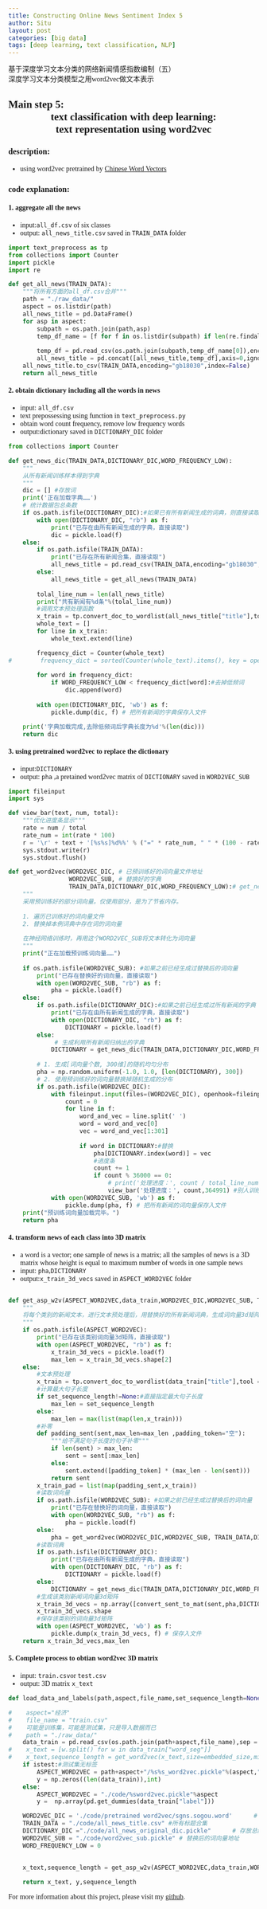 ```yaml
---
title: Constructing Online News Sentiment Index 5
author: Situ
layout: post
categories: [big data]
tags: [deep learning, text classification, NLP]
---
```


<font face="仿宋" >基于深度学习文本分类的网络新闻情感指数编制（五）<br>深度学习文本分类模型之用word2vec做文本表示</font>
<style>
    body {font-family: "华文中宋"}
</style>

## Main step 5:<center>text classification with deep learning:<br>text representation using word2vec</center>
### description:
-  using word2vec pretrained by [Chinese Word Vectors](https://github.com/Embedding/Chinese-Word-Vectors)

### code explanation:
#### 1. aggregate all the news
- input:```all_df.csv``` of six classes
- output: ```all_news_title.csv``` saved in ```TRAIN_DATA``` folder

```python
import text_preprocess as tp
from collections import Counter
import pickle
import re

def get_all_news(TRAIN_DATA):
    """将所有方面的all_df.csv合并"""
    path = "./raw_data/"
    aspect = os.listdir(path)
    all_news_title = pd.DataFrame()
    for asp in aspect:
        subpath = os.path.join(path,asp)
        temp_df_name = [f for f in os.listdir(subpath) if len(re.findall(r"all_df.csv",f))>0]
        
        temp_df = pd.read_csv(os.path.join(subpath,temp_df_name[0]),encoding="gb18030",engine =  "python")
        all_news_title = pd.concat([all_news_title,temp_df],axis=0,ignore_index=True)
    all_news_title.to_csv(TRAIN_DATA,encoding="gb18030",index=False)    
    return all_news_title
```
#### 2. obtain dictionary including all the words in news
- input:  ```all_df.csv```
- text prepossessing using function in ```text_preprocess.py```
- obtain word count frequency, remove low frequency words
- output:dictionary saved in ```DICTIONARY_DIC``` folder

```python
from collections import Counter

def get_news_dic(TRAIN_DATA,DICTIONARY_DIC,WORD_FREQUENCY_LOW):
    """
    从所有新闻训练样本得到字典
    """
    dic = [] #存放词
    print('正在加载字典……')
    # 统计数据包总条数
    if os.path.isfile(DICTIONARY_DIC):#如果已有所有新闻生成的词典，则直接读取
        with open(DICTIONARY_DIC, "rb") as f:
            print("已存在由所有新闻生成的字典，直接读取")
            dic = pickle.load(f) 
    else:
        if os.path.isfile(TRAIN_DATA):
            print("已存在所有新闻合集，直接读取")
            all_news_title = pd.read_csv(TRAIN_DATA,encoding="gb18030",engine="python")
        else:
            all_news_title = get_all_news(TRAIN_DATA)
        
        tolal_line_num = len(all_news_title)
        print("共有新闻有%d条"%(tolal_line_num))
        #调用文本预处理函数
        x_train = tp.convert_doc_to_wordlist(all_news_title["title"],tool = "jieba",cut_all=False,mode ="accuracy")
        whole_text = []
        for line in x_train:
            whole_text.extend(line)

        frequency_dict = Counter(whole_text)    
#        frequency_dict = sorted(Counter(whole_text).items(), key = operator.itemgetter(1), reverse=True) #=True 降序排列
            
        for word in frequency_dict:
            if WORD_FREQUENCY_LOW < frequency_dict[word]:#去掉低频词
                dic.append(word)
        
        with open(DICTIONARY_DIC, 'wb') as f:
            pickle.dump(dic, f) # 把所有新闻的字典保存入文件

    print('字典加载完成,去除低频词后字典长度为%d'%(len(dic)))
    return dic
```

#### 3. using pretrained word2vec to replace the dictionary
- input:```DICTIONARY```
- output: ```pha``` ,a pretained word2vec matrix of ```DICTIONARY``` saved in ```WORD2VEC_SUB```

```python
import fileinput
import sys

def view_bar(text, num, total):
    """优化进度条显示"""
    rate = num / total
    rate_num = int(rate * 100)
    r = '\r' + text + '[%s%s]%d%%' % ("=" * rate_num, " " * (100 - rate_num), rate_num,)
    sys.stdout.write(r)
    sys.stdout.flush()

def get_word2vec(WORD2VEC_DIC, # 已预训练好的词向量文件地址
                 WORD2VEC_SUB, # 替换好的字典
                 TRAIN_DATA,DICTIONARY_DIC,WORD_FREQUENCY_LOW):# get_news_dic的变量
    """
    采用预训练好的部分词向量。仅使用部分，是为了节省内存。
    
    1. 遍历已训练好的词向量文件
    2. 替换掉本例词典中存在词的词向量
    
    在神经网络训练时，再用这个WORD2VEC_SUB将文本转化为词向量
    """
    print("正在加载预训练词向量……")
    
    if os.path.isfile(WORD2VEC_SUB): #如果之前已经生成过替换后的词向量
        print("已存在替换好的词向量，直接读取")
        with open(WORD2VEC_SUB, "rb") as f:
            pha = pickle.load(f)  
    else:
        if os.path.isfile(DICTIONARY_DIC):#如果之前已经生成过所有新闻的字典
            print("已存在由所有新闻生成的字典，直接读取")
            with open(DICTIONARY_DIC, "rb") as f:
                DICTIONARY = pickle.load(f)   
        else:
             # 生成利用所有新闻归纳出的字典
            DICTIONARY = get_news_dic(TRAIN_DATA,DICTIONARY_DIC,WORD_FREQUENCY_LOW)
        
        # 1. 生成[词向量个数, 300维]的随机均匀分布
        pha = np.random.uniform(-1.0, 1.0, [len(DICTIONARY), 300]) 
        # 2. 使用预训练好的词向量替换掉随机生成的分布
        if os.path.isfile(WORD2VEC_DIC):
            with fileinput.input(files=(WORD2VEC_DIC), openhook=fileinput.hook_encoded('UTF-8')) as f:
                count = 0
                for line in f:
                    word_and_vec = line.split(' ')
                    word = word_and_vec[0]
                    vec = word_and_vec[1:301]
                    
                    if word in DICTIONARY:#替换
                        pha[DICTIONARY.index(word)] = vec
                        #进度条
                        count += 1
                        if count % 36000 == 0:
                            # print('处理进度：', count / total_line_num * 100, '%')
                            view_bar('处理进度：', count,364991) #别人训练好的词向量有36万词 
            with open(WORD2VEC_SUB, 'wb') as f:
                pickle.dump(pha, f) # 把所有新闻的词向量保存入文件   
    print("预训练词向量加载完毕。")
    return pha
```
#### 4. transform news of each class into 3D matrix
- a word is a vector; one sample of news is a matrix; all the samples of news is a 3D matrix whose height is equal to maximum number of words in one sample news
- input: ```pha```,```DICTIONARY``` 
- output:```x_train_3d_vecs``` saved in ```ASPECT_WORD2VEC``` folder

```python

def get_asp_w2v(ASPECT_WORD2VEC,data_train,WORD2VEC_DIC,WORD2VEC_SUB, TRAIN_DATA,DICTIONARY_DIC,WORD_FREQUENCY_LOW,set_sequence_length):
    """
    将每个类别的新闻文本，进行文本预处理后，用替换好的所有新闻词典，生成词向量3d矩阵
    """
    if os.path.isfile(ASPECT_WORD2VEC):
        print("已存在该类别词向量3d矩阵，直接读取")
        with open(ASPECT_WORD2VEC, "rb") as f:
            x_train_3d_vecs = pickle.load(f)
            max_len = x_train_3d_vecs.shape[2]
    else:
        #文本预处理
        x_train = tp.convert_doc_to_wordlist(data_train["title"],tool = "jieba",cut_all=False,mode ="accuracy")
        #计算最大句子长度
        if set_sequence_length!=None:#直接指定最大句子长度
            max_len = set_sequence_length
        else:
            max_len = max(list(map(len,x_train)))
        #补零
        def padding_sent(sent,max_len=max_len ,padding_token="空"):
            """给不满足句子长度的句子补零"""
            if len(sent) > max_len:
                sent = sent[:max_len]
            else:
                sent.extend([padding_token] * (max_len - len(sent)))
            return sent
        x_train_pad = list(map(padding_sent,x_train))
        #读取词向量
        if os.path.isfile(WORD2VEC_SUB): #如果之前已经生成过替换后的词向量
            print("已存在替换好的词向量，直接读取")
            with open(WORD2VEC_SUB, "rb") as f:
                pha = pickle.load(f)
        else:
            pha = get_word2vec(WORD2VEC_DIC,WORD2VEC_SUB, TRAIN_DATA,DICTIONARY_DIC,WORD_FREQUENCY_LOW)
        #读取词典
        if os.path.isfile(DICTIONARY_DIC):
            print("已存在由所有新闻生成的字典，直接读取")
            with open(DICTIONARY_DIC, "rb") as f:
                DICTIONARY = pickle.load(f)
        else:
            DICTIONARY = get_news_dic(TRAIN_DATA,DICTIONARY_DIC,WORD_FREQUENCY_LOW) 
        #生成该类别新闻词向量3d矩阵
        x_train_3d_vecs = np.array([convert_sent_to_mat(sent,pha,DICTIONARY) for sent in x_train_pad])
        x_train_3d_vecs.shape
        #保存该类别的词向量3d矩阵
        with open(ASPECT_WORD2VEC, 'wb') as f:
            pickle.dump(x_train_3d_vecs, f) # 保存入文件       
    return x_train_3d_vecs,max_len
```

#### 5. Complete process to obtian word2vec 3D matrix
- input: ```train.csv```or ```test.csv``` 
- output: 3D matrix ```x_text```

```python
def load_data_and_labels(path,aspect,file_name,set_sequence_length=None,istest=False):

#    aspect="经济"  
#    file_name = "train.csv"
#    可能是训练集，可能是测试集，只是导入数据而已
#    path = "./raw_data/"
    data_train = pd.read_csv(os.path.join(path+aspect,file_name),sep = ",",encoding="gb18030",engine="python")
#    x_text = [w.split() for w in data_train["word_seg"]]
#    x_text,sequence_length = get_word2vec(x_text,size=embedded_size,min_count =min_count ,window = 5,method="padding",seq_dim=2)
    if istest:#测试集无标签
        ASPECT_WORD2VEC = path+aspect+"/%s%s_word2vec.pickle"%(aspect,"test")
        y = np.zeros((len(data_train)),int)
    else:
        ASPECT_WORD2VEC = "./code/%sword2vec.pickle"%aspect
        y =  np.array(pd.get_dummies(data_train["label"]))

    WORD2VEC_DIC = './code/pretrained word2vec/sgns.sogou.word'      # Chinese Word Vectors提供的预训练词向量
    TRAIN_DATA = "./code/all_news_title.csv" #所有标题合集
    DICTIONARY_DIC ="./code/all_news_original_dic.pickle"      # 存放总结出的字典，以节省时间
    WORD2VEC_SUB = "./code/word2vec_sub.pickle" # 替换后的词向量地址
    WORD_FREQUENCY_LOW = 0
    

    x_text,sequence_length = get_asp_w2v(ASPECT_WORD2VEC,data_train,WORD2VEC_DIC,WORD2VEC_SUB, TRAIN_DATA,DICTIONARY_DIC,WORD_FREQUENCY_LOW,set_sequence_length)
    
    return x_text, y,sequence_length
```
For more information about this project, please visit my [github](https://github.com/Snowing-ST/Construction-and-Application-of-Online-News-Sentiment-Index).